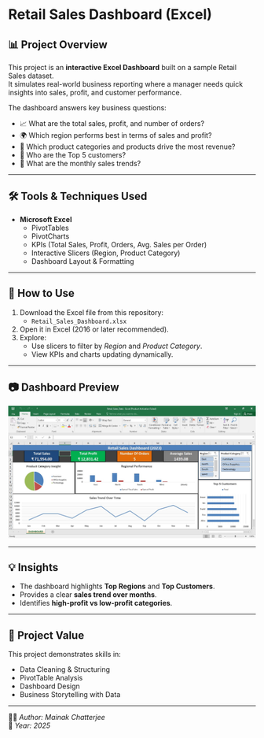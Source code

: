 # Retail Sales Dashboard (Excel)

## 📊 Project Overview
This project is an **interactive Excel Dashboard** built on a sample Retail Sales dataset.  
It simulates real-world business reporting where a manager needs quick insights into sales, profit, and customer performance.

The dashboard answers key business questions:
- 📈 What are the total sales, profit, and number of orders?
- 🌍 Which region performs best in terms of sales and profit?
- 🛒 Which product categories and products drive the most revenue?
- 👥 Who are the Top 5 customers?
- 📅 What are the monthly sales trends?

---

## 🛠 Tools & Techniques Used
- **Microsoft Excel**
  - PivotTables
  - PivotCharts
  - KPIs (Total Sales, Profit, Orders, Avg. Sales per Order)
  - Interactive Slicers (Region, Product Category)
  - Dashboard Layout & Formatting

---

## 🚀 How to Use
1. Download the Excel file from this repository:
   - `Retail_Sales_Dashboard.xlsx`
2. Open it in Excel (2016 or later recommended).
3. Explore:
   - Use slicers to filter by *Region* and *Product Category*.
   - View KPIs and charts updating dynamically.

---

## 📷 Dashboard Preview
![Dashboard Screenshot](Dashboard.jpg)

---

## 💡 Insights
- The dashboard highlights **Top Regions** and **Top Customers**.
- Provides a clear **sales trend over months**.
- Identifies **high-profit vs low-profit categories**.

---

## 📌 Project Value
This project demonstrates skills in:
- Data Cleaning & Structuring
- PivotTable Analysis
- Dashboard Design
- Business Storytelling with Data

---

👨‍💻 *Author: Mainak Chatterjee*  
📅 *Year: 2025*  
